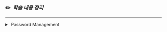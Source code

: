 ### ✏️ &nbsp;_학습 내용 정리_
___
<details>

<summary >&nbsp;Password Management </summary>

### Pwd Management

<img src="./images/pwd01.png" alt="Spring Security Diagram" width="400">

- **Encoding and Decoding**
    - 데이터를 한 형식에서 다른 형식으로 변환하는 과정
    - 기밀이 포함되지 않기 때문에 디코딩을 하면 쉽게 탈취 가능 즉, 일반적으로 사용하지 않음
    - ex ) ASCII, BASE64 등
  - **Encryption**
      - 비밀 키를 제공해 데이터를 암호화 한다.
      - 암호화 된 비밀번호는 복호화 과정을 거쳐 원래의 비밀번호를 알 수 있다.
      - 암호화 알고리즘과 비밀키는 주로 백엔드 애플리케이션 내부에 기밀 데이터로 관리 된다.
  - **Hashing**
      - **Hashing과 Spring Security**:
          - 해싱은 비밀번호를 보호하기 위한 중요한 기법.
          - 예: `BCryptPasswordEncoder`, `Argon2PasswordEncoder`, `PBKDF2PasswordEncoder` 등.
      - **생산 환경에서의 권장 사항**:
          - 비밀번호는 절대 원문으로 저장되지 않으며, 항상 해싱된 값으로 저장.
          - 데이터베이스 유출 시에도 해싱된 값만 공개되므로 원본 비밀번호를 보호할 수 있다.


### Password Validation Process
<img src="./images/pwd02.png" alt="Spring Security Diagram" width="400">

1. **User Input(사용자 입력)**
    - 사용자가 로그인 폼에 Username(admin)과 Password(12345)를 입력한다.
   2. **Hashing Algorithm**
       - 사용자가 입력한 비밀번호(12345)에 Salt를 추가한ㄷ.
           - Salt : 고유하고 무작위의 문자열로, 비밀번호의 보안을 강화하기 위해 사용된다.
           - ex) : Salt + 12345 = THV
           - Salt를 추가하면 같은 비밀번호라도 해시 값이 달라지므로, 데이터베이스 유출 시 공격자가 사전 공격으로 비밀번호를 추측하기 어렵게 만든다.
           - 결과적으로, 입력된 비밀번호와 Salt를 결합한 후, Hashing Algorithm을 통해 고유한 HashValue를 생성한다.
   3. **Database(저장된 해시 값 검색)**
       - 데이터베이스에서 사용자의 저장된 해시 값을 검색한다.
           - 저장된 값 : `g22h…bef`
           - 이 값은 사용자가 계정을 생성할 때 비밀번호를 해싱하여 저장한 값이다.
   4. Hash Value Comparison
       - 생성된 Hash Value와 데이터베이스에서 검색된 HashValue를 비교한다.
       - 이 비교과정에서 일치여부를 확인한다.
           - 일치(O) : 로그인 성공
           - 일치(X) : 로그인 실패



### Password Encoder 구현체

- **Password Encoder :**
    - Spring Security에서 제공하는 인터페이스로, 비밀번호를 해싱하거나 검증하기 위해 사용된다. 사용자 비밀번호를 안전하게 관리하기 위한 표준화된 메커니즘을 제공한다.
    - 즉, 해싱 및 검증을 쉽게 구현할 수 있다.
  - **NoOpPasswordEncoder (실사용 추천x)**
      - 해싱, 인코딩, 암호화의 개념이 없으며, 비밀번호를 일반 텍스트로 취급
      - 일반 텍스트로 취급하기 때문에 추천하는 PasswordEncoder가 아니다.
  - **StandardPasswordEncoder (실사용 추천x)**
      - 운영앱에서 추천하지 않음 → 사용중단
      - 레거시(과거 체계) 목적으로 남겨둔 것
  - **Pbkdf2PasswordEncoder (실사용 추천x)**
      - 최근 CPU, GPU의 발전과 더불어 이것은 더 이상 안전하지 않다.
      - 고성능 GPU  기계를 갖고 있다면 손쉽게 해시값에 무차별 대입 공격을 가하고 일반 텍스트 비밀번호를 추측할 수 있다.
  - **BCryptPasswordEncoder**
      - 주기적으로 업데이트가 된다.
      - matches 메소드를 실행하려고 하면 CPU연산을 요청한다. 즉, 밀리초 안에 실행할 수 있는 쉬운 Java코드가 아니다.
      - 인코더에 설정한 작업량 또는 라운드 수에 따라 이 해싱 알고리즘이 사용하는 CPU연산은 더 많아진다.
      - 이 인코더의 도움으로 비밀번호를 해싱했을 때 어떤 해커가 무차별 대입 공격을 하려고하면 해당 미션에 많은 연산 능력을 필요로 한다.
  - **SCryptPasswordEncoder**
      - BCryptPasswordEncoder의 고급 버전
      - BCryptPasswordEncoder의 연산능력과, 상대방의 메모리 일부를 요구한다.
  - **Argon2PasswordEncoder**
      - 최신 해싱 알고리즘
      - BCrypt와 SCypt에서 사용되는 연산 능력, 메모리 요구
      - 다중 스레드를 필요로 한다.

</details>
